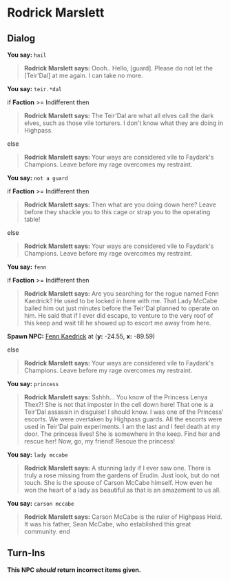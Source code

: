 # Rodrick Marslett
## Dialog

**You say:** `hail`



>**Rodrick Marslett says:** Oooh.. Hello, [guard]. Please do not let the [Teir'Dal] at me again. I can take no more.

**You say:** `teir.*dal`



if **Faction** >= Indifferent then 



>**Rodrick Marslett says:** The Teir'Dal are what all elves call the dark elves, such as those vile torturers. I don't know what they are doing in Highpass.


else



>**Rodrick Marslett says:** Your ways are considered vile to Faydark's Champions. Leave before my rage overcomes my restraint.



**You say:** `not a guard`



if **Faction** >= Indifferent then 



>**Rodrick Marslett says:** Then what are you doing down here? Leave before they shackle you to this cage or strap you to the operating table!


else



>**Rodrick Marslett says:** Your ways are considered vile to Faydark's Champions. Leave before my rage overcomes my restraint.






**You say:** `fenn`



if **Faction** >= Indifferent then



>**Rodrick Marslett says:** Are you searching for the rogue named Fenn Kaedrick? He used to be locked in here with me. That Lady McCabe bailed him out just minutes before the Teir'Dal planned to operate on him. He said that if I ever did escape, to venture to the very roof of this keep and wait till he showed up to escort me away from here.







**Spawn NPC:**  [Fenn Kaedrick](/npc/6184) at (**y:** -24.55, **x:** -89.59)


else



>**Rodrick Marslett says:** Your ways are considered vile to Faydark's Champions. Leave before my rage overcomes my restraint.




**You say:** `princess`



>**Rodrick Marslett says:** Sshhh...  You know of the Princess Lenya Thex?! She is not that imposter in the cell down here! That one is a Teir'Dal assassin in disguise! I should know. I was one of the Princess' escorts. We were overtaken by Highpass guards.  All the escorts were used in Teir'Dal pain experiments. I am the last and I feel death at my door. The princess lives! She is somewhere in the keep. Find her and rescue her! Now, go, my friend!  Rescue the princess!

**You say:** `lady mccabe`



>**Rodrick Marslett says:** A stunning lady if I ever saw one. There is truly a rose missing from the gardens of Erudin. Just look, but do not touch. She is the spouse of Carson McCabe himself. How  even he won the heart of a lady as beautiful as that is an amazement to us all.

**You say:** `carson mccabe`



>**Rodrick Marslett says:** Carson McCabe is the ruler of Highpass Hold. It was his father, Sean McCabe, who established this great community.
end

## Turn-Ins



**This NPC *should* return incorrect items given.**
